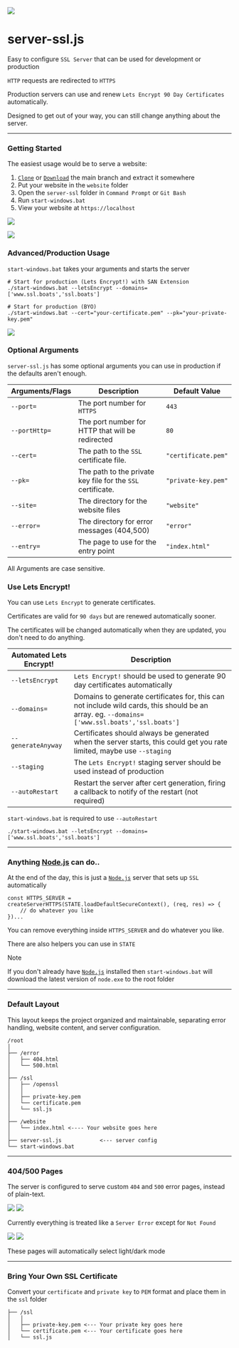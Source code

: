 [![](https://i.imgur.com/nSEjI0t.jpeg)](https://github.com/FirstTimeEZ/server-ssl/archive/refs/heads/main.zip)

# server-ssl.js

Easy to configure `SSL Server` that can be used for development or production

`HTTP` requests are redirected to `HTTPS`

Production servers can use and renew `Lets Encrypt 90 Day Certificates` automatically.

Designed to get out of your way, you can still change anything about the server.

--------

### Getting Started

The easiest usage would be to serve a website:

1. [`Clone`](https://github.com/FirstTimeEZ/server-ssl.git) or [`Download`](https://github.com/FirstTimeEZ/server-ssl/archive/refs/heads/main.zip) the main branch and extract it somewhere
2. Put your website in the `website` folder
3. Open the `server-ssl` folder in `Command Prompt` or `Git Bash`
4. Run `start-windows.bat`
5. View your website at `https://localhost`

[![](https://i.imgur.com/riAkrni.gif)](https://github.com/FirstTimeEZ/server-ssl/archive/refs/heads/main.zip)

[![](https://i.imgur.com/DEbJVUq.png)](https://github.com/FirstTimeEZ/server-ssl/archive/refs/heads/main.zip)

### Advanced/Production Usage

`start-windows.bat` takes your arguments and starts the server

```
# Start for production (Lets Encrypt!) with SAN Extension
./start-windows.bat --letsEncrypt --domains=['www.ssl.boats','ssl.boats']

# Start for production (BYO)
./start-windows.bat --cert="your-certificate.pem" --pk="your-private-key.pem"
```

[![](https://i.imgur.com/94AOEVf.gif)](https://github.com/FirstTimeEZ/server-ssl/archive/refs/heads/main.zip)

### Optional Arguments

`server-ssl.js` has some optional arguments you can use in production if the defaults aren't enough.

| Arguments/Flags       | Description                                      | Default Value         |
|-------------------------|----------------------------------|-----------------------|
| `--port=`      | The port number for `HTTPS` | `443` |
| `--portHttp=`  | The port number for HTTP that will be redirected | `80` |
| `--cert=`      | The path to the `SSL` certificate file. | `"certificate.pem"` |
| `--pk=`        | The path to the private key file for the `SSL` certificate. | `"private-key.pem"` |
| `--site=`      | The directory for the website files | `"website"` |
| `--error=`     | The directory for error messages (404,500) | `"error"` |
| `--entry=`     | The page to use for the entry point | `"index.html"` |

All Arguments are case sensitive.

### Use Lets Encrypt!

You can use `Lets Encrypt` to generate certificates.

Certificates are valid for `90 days` but are renewed automatically sooner.

The certificates will be changed automatically when they are updated, you don't need to do anything.

| Automated Lets Encrypt!       | Description                                      |
|-------------------------|----------------------------------|
| `--letsEncrypt` | `Lets Encrypt!` should be used to generate 90 day certificates automatically |
| `--domains=` | Domains to generate certificates for, this can not include wild cards, this should be an array. eg. `--domains=['www.ssl.boats','ssl.boats']` |
| `--generateAnyway` | Certificates should always be generated when the server starts, this could get you rate limited, maybe use `--staging`  |
| `--staging` | The `Lets Encrypt!` staging server should be used instead of production |
| `--autoRestart` | Restart the server after cert generation, firing a callback to notify of the restart (not required) |

`start-windows.bat` is required to use `--autoRestart`

```
./start-windows.bat --letsEncrypt --domains=['www.ssl.boats','ssl.boats']
```

--------

### Anything [Node.js](https://nodejs.org/docs/latest/api/) can do..

At the end of the day, this is just a [`Node.js`](https://nodejs.org/docs/latest/api/) server that sets up `SSL` automatically

```
const HTTPS_SERVER = createServerHTTPS(STATE.loadDefaultSecureContext(), (req, res) => {
    // do whatever you like
})...
```

You can remove everything inside `HTTPS_SERVER` and do whatever you like.

There are also helpers you can use in `STATE`

> [!NOTE]
> If you don't already have [`Node.js`](https://nodejs.org/en) installed then `start-windows.bat` will download the latest version of `node.exe` to the root folder

--------

### Default Layout

This layout keeps the project organized and maintainable, separating error handling, website content, and server configuration.

```
/root
│
├── /error
│   ├── 404.html
│   └── 500.html
│
├── /ssl
│   ├── /openssl
│   │
│   ├── private-key.pem
│   └── certificate.pem
│   └── ssl.js
│
├── /website
│   └── index.html <---- Your website goes here
│
├── server-ssl.js            <--- server config
└── start-windows.bat
```

--------

### 404/500 Pages

The server is configured to serve custom `404` and `500` error pages, instead of plain-text.

[![](https://i.imgur.com/gzgRNdQ.png)](https://github.com/FirstTimeEZ/server-ssl/archive/refs/heads/main.zip) [![](https://i.imgur.com/KSixh7q.png)](https://github.com/FirstTimeEZ/server-ssl/archive/refs/heads/main.zip)

Currently everything is treated like a `Server Error` except for `Not Found`

[![](https://i.imgur.com/l8DMrQY.png)](https://github.com/FirstTimeEZ/server-ssl/archive/refs/heads/main.zip) [![](https://i.imgur.com/mP2d4vi.png)](https://github.com/FirstTimeEZ/server-ssl/archive/refs/heads/main.zip)

These pages will automatically select light/dark mode

--------

### Bring Your Own SSL Certificate

Convert your `certificate` and `private key` to `PEM` format and place them in the `ssl` folder

```
├── /ssl
│   │
│   ├── private-key.pem <--- Your private key goes here
│   └── certificate.pem <--- Your certificate goes here
│   └── ssl.js
```